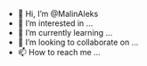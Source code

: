 - 👋 Hi, I’m @MalinAleks
- 👀 I’m interested in ...
- 🌱 I’m currently learning ...
- 💞️ I’m looking to collaborate on ...
- 📫 How to reach me ...

<!---
MalinAleks/MalinAleks is a ✨ special ✨ repository because its `README.md` (this file) appears on your GitHub profile.
You can click the Preview link to take a look at your changes.
--->
